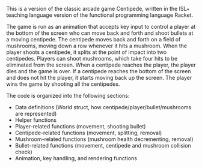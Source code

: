 This is a version of the classic arcade game Centipede, written in the ISL+ teaching language version of the functional programming language Racket.

The game is run as an animation that accepts key input to control a player at the bottom of the screen who can move back and forth and shoot bullets at a moving centipede. The centipede moves back and forth on a field of mushrooms, moving down a row whenever it hits a mushroom. When the player shoots a centipede, it splits at the point of impact into two centipedes. Players can shoot mushrooms, which take four hits to be eliminated from the screen. When a centipede reaches the player, the player dies and the game is over. If a centipede reaches the bottom of the screen and does not hit the player, it starts moving back up the screen. The player wins the game by shooting all the centipedes. 

The code is organized into the following sections:
- Data definitions (World struct, how centipede/player/bullet/mushrooms are represented)
- Helper functions
- Player-related functions (movement, shooting bullet)
- Centipede-related functions (movement, splitting, removal)
- Mushroom-related functions (mushroom health decrementing, removal)
- Bullet-related functions (movement, centipede and mushroom collision check)
- Animation, key handling, and rendering functions
